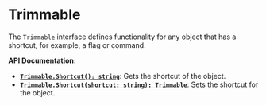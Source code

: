 # Trimmable

The `Trimmable` interface defines functionality for any object
that has a shortcut, for example, a flag or command.

**API Documentation:**

- [**`Trimmable.Shortcut(): string`**](#): Gets the shortcut of the object.
- [**`Trimmable.Shortcut(shortcut: string): Trimmable`**](#): Sets the shortcut for the object.